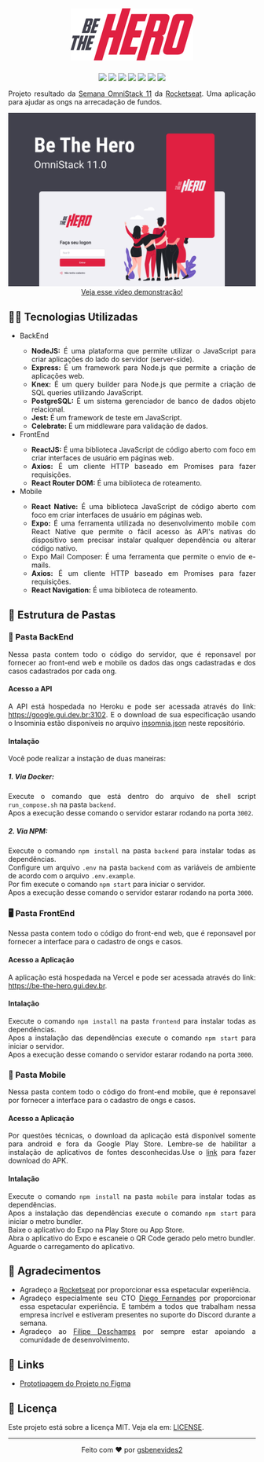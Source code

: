  
<h1 align="center">
    <img alt="DevRadar" title="#delicinha" src="frontend/src/assets/logo.svg" width="250px" />
</h1>
<p align="center">
<img src="https://img.shields.io/badge/JavaScript-E02041?style=for-the-badge&logo=javascript&logoColor=white">
<img src="https://img.shields.io/badge/Expo-E02041?style=for-the-badge&logo=expo&logoColor=white">
<img src="https://img.shields.io/badge/React Native-E02041?style=for-the-badge&logo=react&logoColor=white">
<img src="https://img.shields.io/badge/NodeJS-E02041?style=for-the-badge&logo=nodedotjs&logoColor=white">
<img src="https://img.shields.io/badge/Express-E02041?style=for-the-badge&logo=express&logoColor=white">
<img src="https://img.shields.io/badge/Postgres-E02041?style=for-the-badge&logo=postgresql&logoColor=white">
<img src="https://img.shields.io/badge/Jest-E02041?style=for-the-badge&logo=jest&logoColor=white">
</p>
<p align="justify">
Projeto resultado da <a href="https://github.com/Rocketseat/semana-omnistack-11">Semana OmniStack 11</a> da <a href="https://rocketseat.com.br/">Rocketseat</a>. Uma aplicação para ajudar as ongs na arrecadação de fundos.
</p>

<p align="center">
  <a href="https://www.youtube.com/watch?v=KKmXsj1vxeE">
  <img src=".github/Capa.png">
  Veja esse video demonstração!
  </a>
</p>
 
<h2>👨‍💻 Tecnologias Utilizadas</h2>
<ul>
<li>BackEnd</li>
<ul align="justify">
<li><b>NodeJS:</b> É uma plataforma que permite utilizar o JavaScript para criar aplicações do lado do servidor (server-side).</li>
<li><b>Express:</b> É um framework para Node.js que permite a criação de aplicações web.</li>
<li><b>Knex:</b> É um query builder para Node.js que permite a criação de SQL queries utilizando JavaScript.</li>
<li><b>PostgreSQL:</b> É um sistema gerenciador de banco de dados objeto relacional.</li>
<li><b>Jest:</b> É um framework de teste em JavaScript.</li>
<li><b>Celebrate:</b> É um middleware para validação de dados.</li>
</ul>
<li>FrontEnd</li>
<ul align="justify">
<li><b>ReactJS:</b> É uma biblioteca JavaScript de código aberto com foco em criar interfaces de usuário em páginas web.</li>
<li><b>Axios:</b> É um cliente HTTP baseado em Promises para fazer requisições.</li>
<li><b>React Router DOM:</b> É uma biblioteca de roteamento.</li>
</ul>
<li>Mobile</li>
<ul align="justify">
<li><b>React Native:</b> É uma biblioteca JavaScript de código aberto com foco em criar interfaces de usuário em páginas web.</li>
<li><b>Expo:</b> É uma ferramenta utilizada no desenvolvimento mobile com React Native que permite o fácil acesso às API's nativas do dispositivo sem precisar instalar qualquer dependência ou alterar código nativo.</li>
<li>Expo Mail Composer: É uma ferramenta que permite o envio de e-mails.</li>
<li><b>Axios:</b> É um cliente HTTP baseado em Promises para fazer requisições.</li>
<li><b>React Navigation:</b> É uma biblioteca de roteamento.</li>
</ul>
</ul>
 

<h2>📁 Estrutura de Pastas</h2>

<h3>🤖 Pasta BackEnd</h3>
<p align="justify">
Nessa pasta contem todo o código do servidor, que é reponsavel por fornecer ao front-end web e mobile os dados das ongs cadastradas e dos casos cadastrados por cada ong.
</p>

<h4> Acesso a API</h4>
<p align="justify">
A API está hospedada no Heroku e pode ser acessada através do link: <a href="https://google.gui.dev.br:3102">https://google.gui.dev.br:3102</a>. E o download de sua especificação usando o Insominia estão disponíveis no arquivo <a href="insomnia.json">insomnia.json</a> neste repositório.
</p>

<h4> Intalação</h4>
<p align="justify">
Você pode realizar a instação de duas maneiras:
</p>
<h5>1. Via Docker:</h5>
<p align="justify">
Execute o comando que está dentro do arquivo de shell script <code>run_compose.sh</code> na pasta <code>backend</code>.
<br>
Apos a execução desse comando o servidor estarar rodando na porta <code>3002</code>.
</p>
<h5>2. Via NPM:</h5>
<p align="justify">
Execute o comando <code>npm install</code> na pasta <code>backend</code> para instalar todas as dependências.
<br>
Configure um arquivo <code>.env</code> na pasta <code>backend</code> com as variáveis de ambiente de acordo com o arquivo <code>.env.example</code>.
<br>
Por fim execute o comando <code>npm start</code> para iniciar o servidor.
<br>
Apos a execução desse comando o servidor estarar rodando na porta <code>3000</code>.
</p>

<h3>🖥 Pasta FrontEnd</h3>
<p align="justify">
Nessa pasta contem todo o código do front-end web, que é reponsavel por fornecer a interface para o cadastro de ongs e casos.
</p>

<h4> Acesso a Aplicação</h4>
<p align="justify">
A aplicação está hospedada na Vercel e pode ser acessada através do link: <a href="https://be-the-hero.gui.dev.br">https://be-the-hero.gui.dev.br</a>.
</p>

<h4> Intalação</h4>
<p align="justify">
Execute o comando <code>npm install</code> na pasta <code>frontend</code> para instalar todas as dependências.
<br>
Apos a instalação das dependências execute o comando <code>npm start</code> para iniciar o servidor.
<br>
Apos a execução desse comando o servidor estarar rodando na porta <code>3000</code>.

<h3>📱 Pasta Mobile</h3>
<p align="justify">
Nessa pasta contem todo o código do front-end mobile, que é reponsavel por fornecer a interface para o cadastro de ongs e casos.
</p>

<h4> Acesso a Aplicação</h4>
<p align="justify">Por questões técnicas, o download da aplicação está disponível somente para android e fora da Google Play Store. Lembre-se de habilitar a instalação de aplicativos de fontes desconhecidas.Use o <a href="https://github.com/gsbenevides2/bethehero/releases/tag/1.0.0"> link</a> para fazer download do APK.</p>

<h4> Intalação</h4>
<p align="justify">
Execute o comando <code>npm install</code> na pasta <code>mobile</code> para instalar todas as dependências.
<br>
Apos a instalação das dependências execute o comando <code>npm start</code> para iniciar o metro bundler.
<br>
Baixe o aplicativo do Expo na Play Store ou App Store.
<br>
Abra o aplicativo do Expo e escaneie o QR Code gerado pelo metro bundler.
<br>
Aguarde o carregamento do aplicativo.
</p>



<h2>🫶 Agradecimentos</h2>
<ul align="justify">
<li>Agradeço a <a href="https://rocketseat.com.br/">Rocketseat</a> por proporcionar essa espetacular experiência.</li>
<li>Agradeço especialmente seu CTO <a href="https://github.com/diego3g">Diego Fernandes</a> por proporcionar essa espetacular experiência. E também a todos que trabalham nessa empresa incrível e estiveram presentes no suporte do Discord durante a semana.</li>
<li>Agradeço ao <a href="https://github.com/filipedeschamps">Filipe Deschamps</a> por sempre estar apoiando a comunidade de desenvolvimento.</li>
</ul>


<h2>🔗 Links</h2>
<ul>
<li><a href="https://www.figma.com/file/v59Qo5a9CbbY4HaD79Estk/Be-The-Hero?type=design&node-id=4151-99&mode=design&t=4ueAXDVTeK2jLxpZ-0">Prototipagem do Projeto no Figma</a></li>
</ul>

<h2>📃 Licença</h2>
<p>Este projeto está sobre a licença MIT. Veja ela em: <a href="LICENSE">LICENSE</a>.</p>

<hr>
<p align="center">Feito com ❤️ por <a href="https://gui.dev.br">gsbenevides2</a></p>
